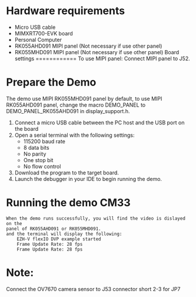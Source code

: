 Hardware requirements
=====================
- Micro USB cable
- MIMXRT700-EVK board
- Personal Computer
- RK055AHD091 MIPI panel (Not necessary if use other panel)
- RK055MHD091 MIPI panel (Not necessary if use other panel)
Board settings
============ 
To use MIPI panel:
Connect MIPI panel to J52.

Prepare the Demo
===============
The demo use MIPI RK055MHD091 panel by default, to use MIPI RK055AHD091 panel, change the macro
DEMO_PANEL to DEMO_PANEL_RK055AHD091 in display_support.h. 
1.  Connect a micro USB cable between the PC host and the USB port on the board
2.  Open a serial terminal with the following settings:
    - 115200 baud rate
    - 8 data bits
    - No parity
    - One stop bit
    - No flow control
3.  Download the program to the target board.
4.  Launch the debugger in your IDE to begin running the demo.

Running the demo CM33
=====================
~~~~~~~~~~~~~~~~~~~~~~~~~~~~~
When the demo runs successfully, you will find the video is dislayed on the  
panel of RK055AHD091 or RK055MHD091.
and the terminal will display the following:
    EZH-V flexIO DVP example started
    Frame Update Rate: 28 fps
    Frame Update Rate: 28 fps
~~~~~~~~~~~~~~~~~~~~~~~~~~~~~

Note:
=====================
Connect the OV7670 camera sensor to J53 connector
short 2-3 for JP7 
